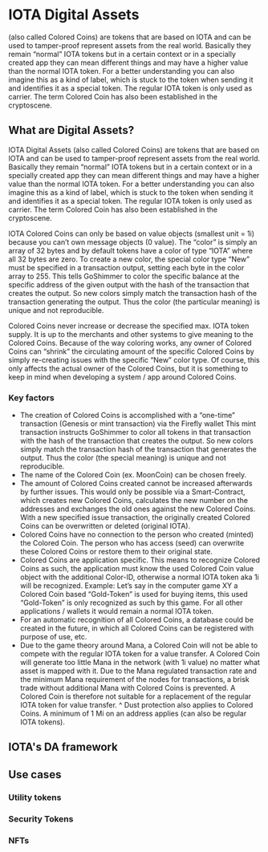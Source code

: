 # IOTA Digital Assets 

(also called Colored Coins) are tokens that are based on IOTA and can be used to tamper-proof represent assets from the real world. 
Basically they remain “normal” IOTA tokens but in a certain context or in a specially created app they can mean different things and may have a higher 
value than the normal IOTA token. For a better understanding you can also imagine this as a kind of label, which is stuck to the token 
when sending it and identifies it as a special token. The regular IOTA token is only used as carrier. 
The term Colored Coin has also been established in the cryptoscene.

## What are Digital Assets?

IOTA Digital Assets (also called Colored Coins) are tokens that are based on IOTA and can be used to tamper-proof represent assets from the real world. Basically they remain “normal” IOTA tokens but in a certain context or in a specially created app they can mean different things and may have a higher value than the normal IOTA token. For a better understanding you can also imagine this as a kind of label, which is stuck to the token when sending it and identifies it as a special token. The regular IOTA token is only used as carrier. The term Colored Coin has also been established in the cryptoscene.

IOTA Colored Coins can only be based on value objects (smallest unit = 1i) because you can’t own message objects (0 value). The “color” is simply an array of 32 bytes and by default tokens have a color of type “IOTA” where all 32 bytes are zero. To create a new color, the special color type “New” must be specified in a transaction output, setting each byte in the color array to 255. This tells GoShimmer to color the specific balance at the specific address of the given output with the hash of the transaction that creates the output. So new colors simply match the transaction hash of the transaction generating the output. Thus the color (the particular meaning) is unique and not reproducible.

Colored Coins never increase or decrease the specified max. IOTA token supply. It is up to the merchants and other systems to give meaning to the Colored Coins. Because of the way coloring works, any owner of Colored Coins can “shrink” the circulating amount of the specific Colored Coins by simply re-creating issues with the specific “New” color type. Of course, this only affects the actual owner of the Colored Coins, but it is something to keep in mind when developing a system / app around Colored Coins.

### Key factors

* The creation of Colored Coins is accomplished with a “one-time” transaction (Genesis or mint transaction) via the Firefly wallet
    This mint transaction instructs GoShimmer to color all tokens in that transaction with the hash of the transaction that creates the output. So new colors simply match the transaction hash of the transaction that generates the output. Thus the color (the special meaning) is unique and not reproducible.
* The name of the Colored Coin (ex. MoonCoin) can be chosen freely.
* The amount of Colored Coins created cannot be increased afterwards by further issues. This would only be possible via a Smart-Contract, which creates new Colored Coins, calculates the new number on the addresses and exchanges the old ones against the new Colored Coins.
    With a new specified issue transaction, the originally created Colored Coins can be overwritten or deleted (original IOTA).
* Colored Coins have no connection to the person who created (minted) the Colored Coin. The person who has access (seed) can overwrite these Colored Coins or restore them to their original state.
* Colored Coins are application specific. This means to recognize Colored Coins as such, the application must know the used Colored Coin value object with the additional Color-ID, otherwise a normal IOTA token aka 1i will be recognized. Example: Let’s say in the computer game XY a Colored Coin based “Gold-Token” is used for buying items, this used “Gold-Token” is only recognized as such by this game. For all other applications / wallets it would remain a normal IOTA token.
* For an automatic recognition of all Colored Coins, a database could be created in the future, in which all Colored Coins can be registered with purpose of use, etc.
 * Due to the game theory around Mana, a Colored Coin will not be able to compete with the regular IOTA token for a value transfer. A Colored Coin will generate too little Mana in the network (with 1i value) no matter what asset is mapped with it. Due to the Mana regulated transaction rate and the minimum Mana requirement of the nodes for transactions, a brisk trade without additional Mana with Colored Coins is prevented. A Colored Coin is therefore not suitable for a replacement of the regular IOTA token for value transfer.
 ^ Dust protection also applies to Colored Coins. A minimum of 1 Mi on an address applies (can also be regular IOTA tokens).
 

## IOTA's DA framework 
## Use cases
### Utility tokens 
### Security Tokens 
### NFTs

